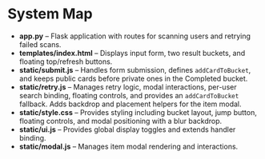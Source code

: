 # System Map

- **app.py** – Flask application with routes for scanning users and retrying failed scans.
- **templates/index.html** – Displays input form, two result buckets, and floating top/refresh buttons.
- **static/submit.js** – Handles form submission, defines `addCardToBucket`, and keeps public cards before private ones in the Completed bucket.
- **static/retry.js** – Manages retry logic, modal interactions, per-user search binding, floating controls, and provides an `addCardToBucket` fallback. Adds backdrop and placement helpers for the item modal.
- **static/style.css** – Provides styling including bucket layout, jump button, floating controls, and modal positioning with a blur backdrop.
- **static/ui.js** – Provides global display toggles and extends handler binding.
- **static/modal.js** – Manages item modal rendering and interactions.
